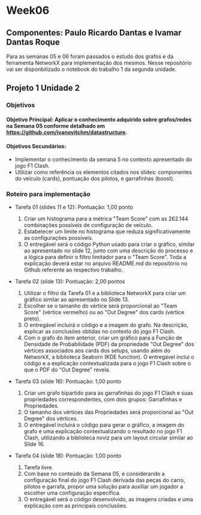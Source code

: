 # Week06
## Componentes: Paulo Ricardo Dantas e Ivamar Dantas Roque
Para as semanas 05 e 06 foram passados o estudo dos grafos e da ferramenta NetworkX para implementação dos mesmos. Nesse repositório vai ser disponbilizado o 
notebook do trabalho 1 da segunda unidade.
## Projeto 1 Unidade 2
### Objetivos

#### Objetivo Principal: Aplicar o conhecimento adquirido sobre grafos/redes na Semana 05 conforme detalhado em https://github.com/ivanovitchm/datastructure.
#### Objetivos Secundários:
  - Implementar o conhecimento da semana 5 no contexto apresentado do jogo F1 Clash.
  - Utilizar como referência os elementos citados nos slides: componentes do veículo (cards), pontuação dos pilotos, e garrafinhas (boost).

### Roteiro para implementação
  - Tarefa 01 (slides 11 e 12): Pontuação: 1,00 ponto
    1. Criar um histograma para a métrica "Team Score" com as 262.144 combinações possíveis de configuração de veículo.
    2. Estabelecer um limite no histograma que reduza significativamente as configurações possíveis.
    3.  O entregável será o código Python usado para criar o gráfico, similar ao apresentado no slide 12, junto com uma descrição do processo e a lógica para definir o filtro limitador para o "Team Score".
Toda a explicação deverá estar no arquivo README.md do repositório no Github referente ao respectivo trabalho.

  - Tarefa 02 (slide 13): Pontuação: 2,00 pontos
    1. Utilizar o filtro da Tarefa 01 e a biblioteca NetworkX para criar um gráfico similar ao apresentado no Slide 13.
    2. Escolher se o tamanho do vértice será proporcional ao "Team Score" (vértice vermelho) ou ao "Out Degree" dos cards (vértice preto).
    3. O entregável incluirá o código e a imagem do grafo. Na descrição, explicar as conclusões obtidas no contexto do jogo F1 Clash.
    4. Com o grafo do item anterior, criar um gráfico para a Função de Densidade de Probabilidade (PDF) da propriedade "Out Degree" dos vértices associados aos cards dos setups, usando além do NetworkX, a biblioteca Seaborn (KDE function).
O entregável inclui o código e a explicação contextualizada para o jogo F1 Clash sobre o que o PDF do "Out Degree" revela.

  - Tarefa 03 (slide 16): Pontuação: 1,00 ponto
    1. Criar um grafo bipartido para as garrafinhas do jogo F1 Clash e suas propriedades correspondentes, com dois grupos: Garrafinhas e Propriedades.
    2. O tamanho dos vértices das Propriedades será proporcional ao "Out Degree" dos vértices.
    3. O entregável incluirá o código para gerar o gráfico, a imagem do grafo e uma explicação contextualizando o resultado no jogo F1 Clash, utilizando a biblioteca nxviz para um layout circular similar ao Slide 16.

  - Tarefa 04 (slide 18): Pontuação: 1,00 ponto
    1. Tarefa livre.
    2. Com base no conteúdo da Semana 05, e considerando a configuração final do jogo F1 Clash derivada das peças do carro, pilotos e garrafa, propor uma solução para auxiliar um jogador a escolher uma configuração específica.
    3. O entregável será o código desenvolvido, as imagens criadas e uma explicação com as principais conclusões.
